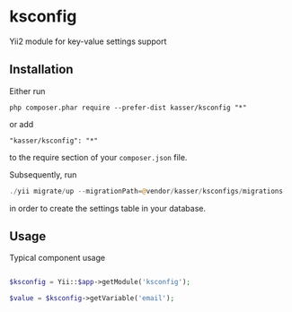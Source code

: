# ksconfig
Yii2 module for key-value settings support

Installation
-----

Either run

```
php composer.phar require --prefer-dist kasser/ksconfig "*"
```

or add

```
"kasser/ksconfig": "*"
```

to the require section of your `composer.json` file.

Subsequently, run

```php
./yii migrate/up --migrationPath=@vendor/kasser/ksconfigs/migrations
```

in order to create the settings table in your database.


Usage
-----


Typical component usage

```php

$ksconfig = Yii::$app->getModule('ksconfig');

$value = $ksconfig->getVariable('email');

```
